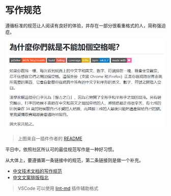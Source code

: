 # 写作规范

遵循标准的规范让人阅读有良好的体验，并存在一部分很看重格式的人，简称强迫症。

![](./images/3.png)

> 上图来自一插件作者的 [README](https://github.com/vinta/pangu.js)

平日中，依照社区所认可的最佳规范写作是一种好习惯。

从大体上，要遵循第一条链接中的规范，第二条链接则是做一个补充。

- [中文技术文档的写作规范](https://github.com/ruanyf/document-style-guide)
- [中文文案排版指北](https://github.com/mzlogin/chinese-copywriting-guidelines)

> VSCode 可以使用 [lint-md](https://github.com/lint-md/lint-md) 插件辅助格式